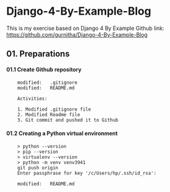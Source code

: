 # Django-4-By-Example-Blog
This is my exercise based on Django 4 By Example
Github link: https://github.com/gurnitha/Django-4-By-Example-Blog


## 01. Preparations

#### 01.1 Create Github repository

        modified:   .gitignore
        modified:   README.md

        Activities:

        1. Modified .gitignore file
        2. Modified Readme file
        3. Git commit and pushed it to Github


#### 01.2 Creating a Python virtual environment

        > python --version
        > pip --version
        > virtualenv --version
        > python -m venv venv3941
        git push origin
        Enter passphrase for key '/c/Users/hp/.ssh/id_rsa':

        modified:   README.md
